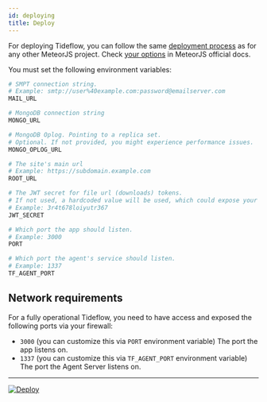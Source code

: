 ```yaml
---
id: deploying
title: Deploy
---
```


For deploying Tideflow, you can follow the same
[deployment process](https://guide.meteor.com/deployment.html) as for any other
MeteorJS project. Check [your options](https://guide.meteor.com/deployment.html#deployment-options)
in MeteorJS official docs.

You must set the following environment variables:

```bash
# SMPT connection string.
# Example: smtp://user%40example.com:password@emailserver.com
MAIL_URL  

# MongoDB connection string
MONGO_URL 

# MongoDB Oplog. Pointing to a replica set.
# Optional. If not provided, you might experience performance issues.
MONGO_OPLOG_URL 

# The site's main url
# Example: https://subdomain.example.com
ROOT_URL

# The JWT secret for file url (downloads) tokens.
# If not used, a hardcoded value will be used, which could expose your files.
# Example: 3r4t678loiyutr367
JWT_SECRET

# Which port the app should listen.
# Example: 3000
PORT

# Which port the agent's service should listen.
# Example: 1337
TF_AGENT_PORT
```

## Network requirements

For a fully operational Tideflow, you need to have access and exposed the following ports via your firewall:

- `3000` (you can customize this via `PORT` environment variable) The port the app listens on.
- `1337` (you can customize this via `TF_AGENT_PORT` environment variable) The port the Agent Server listens on.

---

[![Deploy](https://www.herokucdn.com/deploy/button.svg)](https://heroku.com/deploy?template=https://github.com/tideflow-io/tideflow)
